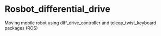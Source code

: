 # Rosbot_differential_drive
Moving mobile robot using diff_drive_controller and teleop_twist_keyboard packages (ROS)
